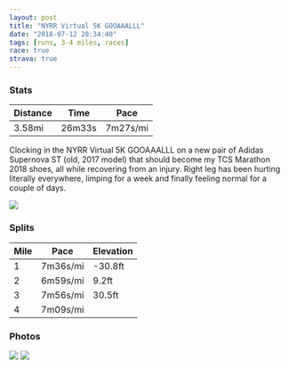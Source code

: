 ```yaml
---
layout: post
title: "NYRR Virtual 5K GOOAAALLL"
date: "2018-07-12 20:34:40"
tags: [runs, 3-4 miles, races]
race: true
strava: true
---
```


### Stats

| Distance | Time | Pace |
|----------|------|------|
|3.58mi|26m33s|7m27s/mi|

Clocking in the NYRR Virtual 5K GOOAAALLL on a new pair of Adidas Supernova ST (old, 2017 model) that should become my TCS Marathon 2018 shoes, all while recovering from an injury. Right leg has been hurting literally everywhere, limping for a week and finally feeling normal for a couple of days.

<img src='https://maps.googleapis.com/maps/api/staticmap?maptype=roadmap&path=enc:{wrwFneqbMj@oArI`DjW{x@yReM{\lDaQkEmH_FcIo@uD~AcNuImAjDlEhCuJz]jEhG|FlBoA`InFtD}BvHvE|EwG~PnPdKpIJ&key=AIzaSyC1MId7bFpkLXNAaYhBSTb8jLyiSqzbDtM&size=800x800&markers=color:yellow|label:S|40.73358,-73.98504&markers=color:green|label:F|40.73966,-73.98963000000002'>

### Splits

| Mile | Pace | Elevation |
|------|------|-----------|
|1|7m36s/mi|-30.8ft|
|2|6m59s/mi|9.2ft|
|3|7m56s/mi|30.5ft|
|4|7m09s/mi||

### Photos
<img src='https://dgtzuqphqg23d.cloudfront.net/Ald7zXGV091cbLV9E8nTe_1DiSyktj5vTTJyE1ItI_M-576x768.jpg'>

<img src='https://dgtzuqphqg23d.cloudfront.net/Y1ALlWmNmje1ihbOfr6hNhuDvkfUTDBuaVguhkOsz5A-576x768.jpg'>
